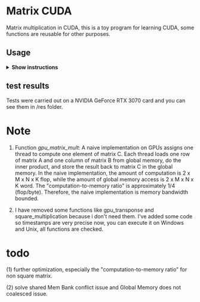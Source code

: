 # Matrix CUDA

Matrix multiplication in CUDA, this is a toy program for learning CUDA, some functions are reusable for other purposes.

## Usage

<details><summary><b>Show instructions</b></summary>

1. Download and compile in Windows:
  ```sh
  $ nvcc matrix-cuda.cu
  
  $ a.exe
  ```
How to install nvcc:
- Download and install CUDA toolkit (https://developer.nvidia.com) with Windows - x86_64 and your OS options flagged.

If the shell shows "nvcc fatal: Cannot find compiler 'cl.exe' in PATH" error, try to follow these steps:
- Now nvcc requires cl.exe that you need to download from Microsoft Visual Studio (https://visualstudio.microsoft.com/it/).
- Choose Visual Studio Community and download it.
- Execute VisualStudioSetup.exe from your download folder.
- Select Visual Studio Community and install it.
- In "Desktop and mobile devices" section check and flag "development of desktop application with C++" with all its options in the right box
called "installation details", then select "Install".
- It should work now, but if that isn't the case then you have to add the cl.exe path to the environment variable PATH.
- (Windows 10) Open Control Panel -> select System and Security -> select System -> select Advanced System Settings
-> select Environment Variables -> select 'Path' then click on Modify -> click on New then add your path to the cl.exe executable file
(it should be something like C:\Program Files\Microsoft Visual Studio\2022\Community\VC\Tools\MSVC\14.37.32822\bin\Hostx64\x64).

2. Download and compile in Unix:
  ```sh
  $ sudo apt install nvidia-cuda-toolkit

  $ nvcc matrix-cuda.cu
  
  $ ./a.out
  ```
 Warning: this step for Unix OS don't guarantee that it will work because i installed nvcc on VM and it seems that more steps are required.
 I haven't done them yet and it requires further investigation.
 
</details>

## test results

Tests were carried out on a NVIDIA GeForce RTX 3070 card and you can see them in /res folder.

# Note

1. Function *gpu_matrix_mult*: A naive implementation on GPUs assigns one thread to compute one element of matrix C. 
Each thread loads one row of matrix A and one column of matrix B from global memory, do the inner product, and store the result back to matrix C in the global memory. 
In the naive implementation, the amount of computation is 2 x M x N x K flop, while the amount of global memory access is 2 x M x N x K word.
The "computation-to-memory ratio" is approximately 1/4 (flop/byte). Therefore, the naive implementation is memory bandwidth bounded.

2. I have removed some functions like gpu_transponse and square_multiplication because i don't need them. I've added some code so timestamps are very precise now,
you can execute it on Windows and Unix, all functions are checked.

# todo

(1) further optimization, especially the "computation-to-memory ratio" for non square matrix.

(2) solve shared Mem Bank conflict issue and Global Memory does not coalesced issue.
